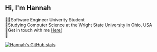 ## Hi, I'm Hannah

👩‍💻Software Engineer Univerity Student<br/> 
🏫Studying Computer Science at the [Wright State University](https://www.wright.edu/degrees-and-programs/profile/computer-science) in Ohio, USA<br/>
🏡Get in touch with me [Here!](https://linktr.ee/hannahwysong)<br/> 
💭

[![Hannah's GitHub stats](https://github-readme-stats.vercel.app/api?username=hannahwysong)](https://github.com/hannahwysong/github-readme-stats)
